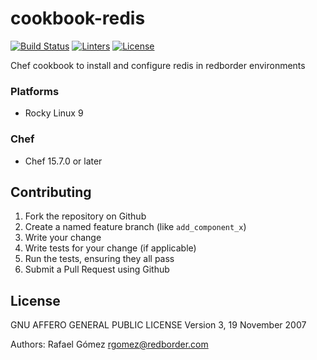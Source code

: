 # cookbook-redis

[![Build Status][build-shield]][build-url]
[![Linters][linters-shield]][linters-url]
[![License][license-shield]][license-url]

<!-- Badges -->
[build-shield]: https://github.com/redBorder/cookbook-redis/actions/workflows/rpm.yml/badge.svg?branch=master
[build-url]: https://github.com/redBorder/cookbook-redis/actions/workflows/rpm.yml?query=branch%3Amaster
[linters-shield]: https://github.com/redBorder/cookbook-redis/actions/workflows/lint.yml/badge.svg?event=push
[linters-url]: https://github.com/redBorder/cookbook-redis/actions/workflows/lint.yml
[license-shield]: https://img.shields.io/badge/license-AGPLv3-blue.svg
[license-url]: https://github.com/cookbook-redis/blob/HEAD/LICENSE

Chef cookbook to install and configure redis in redborder environments

### Platforms

- Rocky Linux 9

### Chef

- Chef 15.7.0 or later

## Contributing

1. Fork the repository on Github
2. Create a named feature branch (like `add_component_x`)
3. Write your change
4. Write tests for your change (if applicable)
5. Run the tests, ensuring they all pass
6. Submit a Pull Request using Github

## License

GNU AFFERO GENERAL PUBLIC LICENSE Version 3, 19 November 2007

Authors: Rafael Gómez <rgomez@redborder.com>